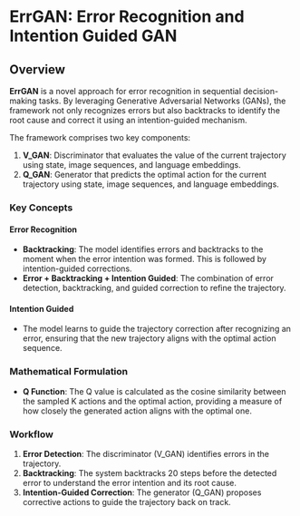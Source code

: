 # ErrGAN: Error Recognition and Intention Guided GAN 

## Overview

**ErrGAN** is a novel approach for error recognition in sequential decision-making tasks. By leveraging Generative Adversarial Networks (GANs), the framework not only recognizes errors but also backtracks to identify the root cause and correct it using an intention-guided mechanism.

The framework comprises two key components:

1. **V_GAN**: Discriminator that evaluates the value of the current trajectory using state, image sequences, and language embeddings.
2. **Q_GAN**: Generator that predicts the optimal action for the current trajectory using state, image sequences, and language embeddings.

### Key Concepts

#### Error Recognition
- **Backtracking**: The model identifies errors and backtracks to the moment when the error intention was formed. This is followed by intention-guided corrections.
- **Error + Backtracking + Intention Guided**: The combination of error detection, backtracking, and guided correction to refine the trajectory.

#### Intention Guided
- The model learns to guide the trajectory correction after recognizing an error, ensuring that the new trajectory aligns with the optimal action sequence.

### Mathematical Formulation

- **Q Function**: The Q value is calculated as the cosine similarity between the sampled K actions and the optimal action, providing a measure of how closely the generated action aligns with the optimal one.

### Workflow

1. **Error Detection**: The discriminator (V_GAN) identifies errors in the trajectory.
2. **Backtracking**: The system backtracks 20 steps before the detected error to understand the error intention and its root cause.
3. **Intention-Guided Correction**: The generator (Q_GAN) proposes corrective actions to guide the trajectory back on track.


